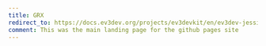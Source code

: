 ```yaml
---
title: GRX
redirect_to: https://docs.ev3dev.org/projects/ev3devkit/en/ev3dev-jessie/vala-api/ev3devkit/EV3devKit.html
comment: This was the main landing page for the github pages site
---
```

